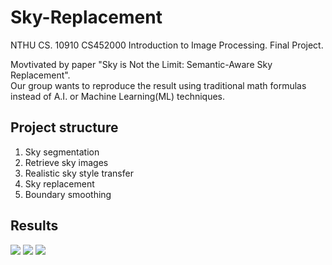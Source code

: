 # Sky-Replacement

NTHU CS. 10910 CS452000 Introduction to Image Processing. Final Project.

Movtivated by paper "Sky is Not the Limit: Semantic-Aware Sky Replacement". <br />
Our group wants to reproduce the result using traditional math formulas instead of A.I. or Machine Learning(ML) techniques.

## Project structure
1. Sky segmentation
2. Retrieve sky images
3. Realistic sky style transfer
4. Sky replacement
5. Boundary smoothing  

## Results

![](TermProject/imgs/result1.png)
![](TermProject/imgs/result2.png)
![](TermProject/imgs/result3.png)
